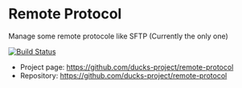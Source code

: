 # Remote Protocol

Manage some remote protocole like SFTP (Currently the only one)

[![Build Status](https://travis-ci.org/ducks-project/remote-protocol.svg)](https://travis-ci.org/ducks-project/remote-protocol)

* Project page: https://github.com/ducks-project/remote-protocol
* Repository: https://github.com/ducks-project/remote-protocol
